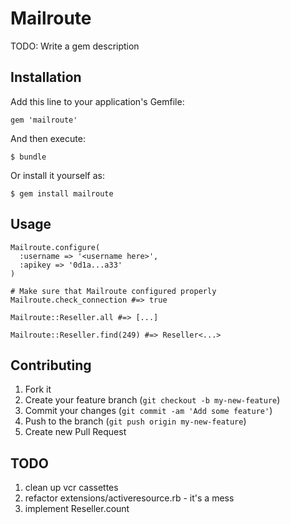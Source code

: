 # Mailroute

TODO: Write a gem description

## Installation

Add this line to your application's Gemfile:

    gem 'mailroute'

And then execute:

    $ bundle

Or install it yourself as:

    $ gem install mailroute

## Usage

    Mailroute.configure(
      :username => '<username here>',
      :apikey => '0d1a...a33'
    )

    # Make sure that Mailroute configured properly
    Mailroute.check_connection #=> true

    Mailroute::Reseller.all #=> [...]

    Mailroute::Reseller.find(249) #=> Reseller<...>

## Contributing

1. Fork it
2. Create your feature branch (`git checkout -b my-new-feature`)
3. Commit your changes (`git commit -am 'Add some feature'`)
4. Push to the branch (`git push origin my-new-feature`)
5. Create new Pull Request


## TODO

1. clean up vcr cassettes
2. refactor extensions/activeresource.rb - it's a mess
3. implement Reseller.count